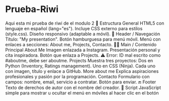 # Prueba-Riwi
Aqui esta mi prueba de riwi de el modulo 2 
🧠 Estructura General
HTML5 con lenguaje en español (lang="es").
Incluye CSS externo para estilos (style.css).
Diseño responsivo (adaptable a móvil).
🧭 Header / Navegación
Título: "My presentation".
Botón hamburguesa para menú móvil.
Menú con enlaces a secciones: About me, Projects, Contacto.
🧑‍💻 Main / Contenido Principal
About Me
Imagen enlazada a Instagram.
Presentación personal y cita inspiradora.
Botón que enlaza a Projects.
⚠️ Error: ID mal escrito como #aboutme, debe ser aboutme.
Projects
Muestra tres proyectos:
Dos en Python (Inventory, Ratings management).
Uno en CSS (Ninja).
Cada uno con imagen, título y enlace a GitHub.
More about me
Explica aspiraciones profesionales y pasión por la programación.
Contacto
Formulario con campos: nombre, email, servicio a contratar.
Botón para enviar.
🔚 Footer
Texto de derechos de autor con el nombre del creador.
🧩 Script
JavaScript simple para mostrar u ocultar el menú en móviles al hacer clic en el botón
